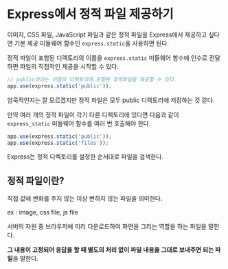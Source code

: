 # Express에서 정적 파일 제공하기

이미지, CSS 파일, JavaScript 파일과 같은 정적 파일을 Express에서 제공하고 싶다면 기본 제공 미들웨어 함수인 `express.static`을 사용하면 된다.


정적 파일이 포함된 디렉토리의 이름을 `express.static` 미들웨어 함수에 인수로 전달하면 파일의 직접적인 제공을 시작할 수 있다.

```node.js
// public이라는 이름의 디렉토리에 포함된 정적파일을 제공할 수 있다.
app.use(express.static('public'));
```

암묵적인지는 잘 모르겠지만 정적 파일은 모두 public 디렉토리에 저장하는 것 같다.



만약 여러 개의 정적 파일이 각기 다른 디렉토리에 있다면 다음과 같이 `express_static` 미들웨어 함수를 여러 번 호출해야 한다.

```node.js
app.use(express.static('public'));
app.use(express.static('files'));
```

Express는 정적 디렉토리를 설정한 순서대로 파일을 검색한다.



## 정적 파일이란?

직접 값에 변화를 주지 않는 이상 변하지 않는 파일을 의미한다.

ex : image, css file, js file

서버의 자원 중 브라우저에 미리 다운로드하여 화면을 그리는 역할을 하는 파일을 말한다.

**그 내용이 고정되어 응답을 할 때 별도의 처리 없이 파일 내용을 그대로 보내주면 되는 파일**을 말한다.